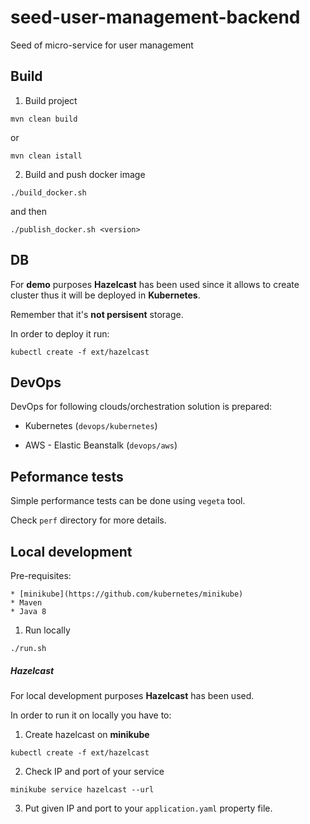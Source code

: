 # seed-user-management-backend

Seed of micro-service for user management

## Build

1) Build project

```
mvn clean build
```

or

```
mvn clean istall
```

2) Build and push docker image

```
./build_docker.sh
```

and then

```
./publish_docker.sh <version>
```

## DB

For **demo** purposes **Hazelcast** has been used since it allows to create cluster thus it will be deployed in **Kubernetes**.

Remember that it's **not persisent** storage.

In order to deploy it run:

```
kubectl create -f ext/hazelcast
```

## DevOps

DevOps for following clouds/orchestration solution is prepared:

* Kubernetes (`devops/kubernetes`)

* AWS - Elastic Beanstalk (`devops/aws`)

## Peformance tests

Simple performance tests can be done using `vegeta` tool.

Check `perf` directory for more details.

## Local development

Pre-requisites:

    * [minikube](https://github.com/kubernetes/minikube)
    * Maven
    * Java 8

1) Run locally

```
./run.sh
```

##### Hazelcast

For local development purposes **Hazelcast** has been used.

In order to run it on locally you have to:

1) Create hazelcast on **minikube**

```
kubectl create -f ext/hazelcast
```

2) Check IP and port of your service

```
minikube service hazelcast --url
```

3) Put given IP and port to your `application.yaml` property file.
